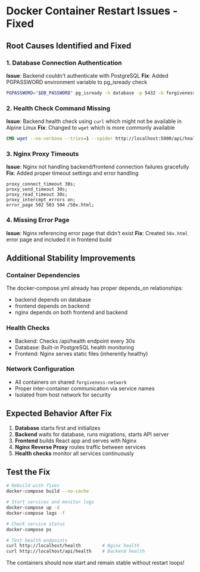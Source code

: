 # Docker Container Restart Issues - Fixed

## Root Causes Identified and Fixed

### 1. Database Connection Authentication
**Issue**: Backend couldn't authenticate with PostgreSQL
**Fix**: Added PGPASSWORD environment variable to pg_isready check
```bash
PGPASSWORD="$DB_PASSWORD" pg_isready -h database -p 5432 -U forgiveness_user -d forgiveness_journey
```

### 2. Health Check Command Missing
**Issue**: Backend health check using `curl` which might not be available in Alpine Linux
**Fix**: Changed to `wget` which is more commonly available
```dockerfile
CMD wget --no-verbose --tries=1 --spider http://localhost:5000/api/health || exit 1
```

### 3. Nginx Proxy Timeouts
**Issue**: Nginx not handling backend/frontend connection failures gracefully
**Fix**: Added proper timeout settings and error handling
```nginx
proxy_connect_timeout 30s;
proxy_send_timeout 30s;
proxy_read_timeout 30s;
proxy_intercept_errors on;
error_page 502 503 504 /50x.html;
```

### 4. Missing Error Page
**Issue**: Nginx referencing error page that didn't exist
**Fix**: Created `50x.html` error page and included it in frontend build

## Additional Stability Improvements

### Container Dependencies
The docker-compose.yml already has proper depends_on relationships:
- backend depends on database
- frontend depends on backend  
- nginx depends on both frontend and backend

### Health Checks
- Backend: Checks /api/health endpoint every 30s
- Database: Built-in PostgreSQL health monitoring
- Frontend: Nginx serves static files (inherently healthy)

### Network Configuration
- All containers on shared `forgiveness-network`
- Proper inter-container communication via service names
- Isolated from host network for security

## Expected Behavior After Fix

1. **Database** starts first and initializes
2. **Backend** waits for database, runs migrations, starts API server
3. **Frontend** builds React app and serves with Nginx
4. **Nginx Reverse Proxy** routes traffic between services
5. **Health checks** monitor all services continuously

## Test the Fix
```bash
# Rebuild with fixes
docker-compose build --no-cache

# Start services and monitor logs
docker-compose up -d
docker-compose logs -f

# Check service status
docker-compose ps

# Test health endpoints
curl http://localhost/health        # Nginx health
curl http://localhost/api/health    # Backend health
```

The containers should now start and remain stable without restart loops!